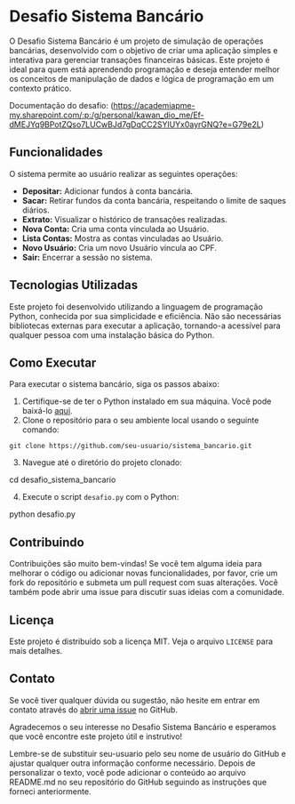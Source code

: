 # Desafio Sistema Bancário

O Desafio Sistema Bancário é um projeto de simulação de operações bancárias, desenvolvido com o objetivo de criar uma aplicação simples e interativa para gerenciar transações financeiras básicas. Este projeto é ideal para quem está aprendendo programação e deseja entender melhor os conceitos de manipulação de dados e lógica de programação em um contexto prático.

Documentação do desafio: (https://academiapme-my.sharepoint.com/:p:/g/personal/kawan_dio_me/Ef-dMEJYq9BPotZQso7LUCwBJd7gDqCC2SYlUYx0ayrGNQ?e=G79e2L)

## Funcionalidades

O sistema permite ao usuário realizar as seguintes operações:

- **Depositar:** Adicionar fundos à conta bancária.
- **Sacar:** Retirar fundos da conta bancária, respeitando o limite de saques diários.
- **Extrato:** Visualizar o histórico de transações realizadas.
- **Nova Conta:** Cria uma conta vinculada ao Usuário.
- **Lista Contas:** Mostra as contas vinculadas ao Usuário.
- **Novo Usuário:** Cria um novo Usuário vincula ao CPF.
- **Sair:** Encerrar a sessão no sistema.

## Tecnologias Utilizadas

Este projeto foi desenvolvido utilizando a linguagem de programação Python, conhecida por sua simplicidade e eficiência. Não são necessárias bibliotecas externas para executar a aplicação, tornando-a acessível para qualquer pessoa com uma instalação básica do Python.

## Como Executar

Para executar o sistema bancário, siga os passos abaixo:

1. Certifique-se de ter o Python instalado em sua máquina. Você pode baixá-lo [aqui](https://www.python.org/downloads/).
2. Clone o repositório para o seu ambiente local usando o seguinte comando:



```git clone https://github.com/seu-usuario/sistema_bancario.git```

3. Navegue até o diretório do projeto clonado:



cd desafio_sistema_bancario

4. Execute o script `desafio.py` com o Python:



python desafio.py


## Contribuindo

Contribuições são muito bem-vindas! Se você tem alguma ideia para melhorar o código ou adicionar novas funcionalidades, por favor, crie um fork do repositório e submeta um pull request com suas alterações. Você também pode abrir uma issue para discutir suas ideias com a comunidade.

## Licença

Este projeto é distribuído sob a licença MIT. Veja o arquivo `LICENSE` para mais detalhes.

## Contato

Se você tiver qualquer dúvida ou sugestão, não hesite em entrar em contato através do [abrir uma issue](https://github.com/seu-usuario/sistema_bancario/issues) no GitHub.

Agradecemos o seu interesse no Desafio Sistema Bancário e esperamos que você encontre este projeto útil e instrutivo!



Lembre-se de substituir seu-usuario pelo seu nome de usuário do GitHub e ajustar qualquer outra informação conforme necessário. Depois de personalizar o texto, você pode adicionar o conteúdo ao arquivo README.md no seu repositório do GitHub seguindo as instruções que forneci anteriormente.
